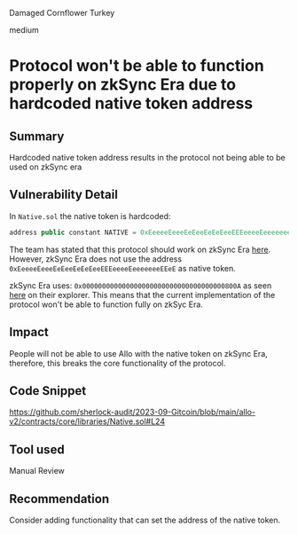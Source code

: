 Damaged Cornflower Turkey

medium

# Protocol won't be able to function properly on zkSync Era due to hardcoded native token address
## Summary
Hardcoded native token address results in the protocol not being able to be used on zkSync era
## Vulnerability Detail
In `Native.sol` the native token is hardcoded:
```javascript
address public constant NATIVE = 0xEeeeeEeeeEeEeeEeEeEeeEEEeeeeEeeeeeeeEEeE;
```

The team has stated that this protocol should work on zkSync Era [here](https://github.com/sherlock-audit/2023-09-Gitcoin/blob/main/README.md?plain=1#L11). However, zkSync Era does not use the address `0xEeeeeEeeeEeEeeEeEeEeeEEEeeeeEeeeeeeeEEeE` as native token.

zkSync Era uses: `0x000000000000000000000000000000000000800A` as seen [here](https://explorer.zksync.io/address/0x000000000000000000000000000000000000800A) on their explorer.
This means that the current implementation of the protocol won't be able to function fully on zkSyc Era.

## Impact
 People will not be able to use Allo with the native token on zkSync Era, therefore, this breaks the core functionality of the protocol.

## Code Snippet
https://github.com/sherlock-audit/2023-09-Gitcoin/blob/main/allo-v2/contracts/core/libraries/Native.sol#L24
## Tool used
Manual Review
## Recommendation
Consider adding functionality that can set the address of the native token. 